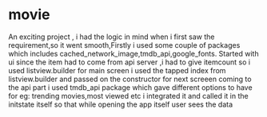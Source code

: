 # movie
An exciting project , i had the logic in mind when i first saw the requirement,so it went smooth,Firstly i used some couple of packages which includes cached_network_image,tmdb_api,google_fonts.
Started with ui since the item had to come from api server ,i had to give itemcount so i used listview.builder for main screen
i used the tapped index from listview.builder and passed on the constructor for next screeen
coming to the api part i used tmdb_api package which gave different options to have for eg: trending movies,most viewed etc i integrated it and called it in the initstate itself so that while opening the app itself user sees the data
